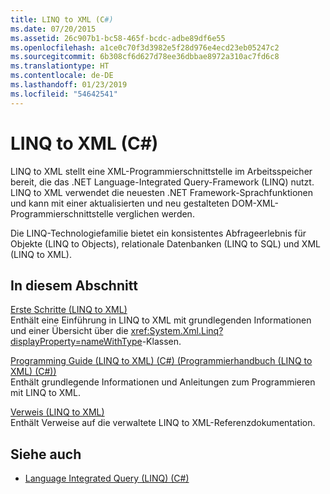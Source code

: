 ```yaml
---
title: LINQ to XML (C#)
ms.date: 07/20/2015
ms.assetid: 26c907b1-bc58-465f-bcdc-adbe89df6e55
ms.openlocfilehash: a1ce0c70f3d3982e5f28d976e4ecd23eb05247c2
ms.sourcegitcommit: 6b308cf6d627d78ee36dbbae8972a310ac7fd6c8
ms.translationtype: HT
ms.contentlocale: de-DE
ms.lasthandoff: 01/23/2019
ms.locfileid: "54642541"
---
```

# <a name="linq-to-xml-c"></a>LINQ to XML (C#)
LINQ to XML stellt eine XML-Programmierschnittstelle im Arbeitsspeicher bereit, die das .NET Language-Integrated Query-Framework (LINQ) nutzt. LINQ to XML verwendet die neuesten .NET Framework-Sprachfunktionen und kann mit einer aktualisierten und neu gestalteten DOM-XML-Programmierschnittstelle verglichen werden.  
  
 Die LINQ-Technologiefamilie bietet ein konsistentes Abfrageerlebnis für Objekte (LINQ to Objects), relationale Datenbanken (LINQ to SQL) und XML (LINQ to XML).  
  
## <a name="in-this-section"></a>In diesem Abschnitt  
 [Erste Schritte (LINQ to XML)](../../../../csharp/programming-guide/concepts/linq/getting-started-linq-to-xml.md)  
 Enthält eine Einführung in LINQ to XML mit grundlegenden Informationen und einer Übersicht über die <xref:System.Xml.Linq?displayProperty=nameWithType>-Klassen.  
  
 [Programming Guide (LINQ to XML) (C#) (Programmierhandbuch (LINQ to XML) (C#))](../../../../csharp/programming-guide/concepts/linq/programming-guide-linq-to-xml.md)  
 Enthält grundlegende Informationen und Anleitungen zum Programmieren mit LINQ to XML.  
  
 [Verweis (LINQ to XML)](../../../../csharp/programming-guide/concepts/linq/reference-linq-to-xml.md)  
 Enthält Verweise auf die verwaltete LINQ to XML-Referenzdokumentation.  
  
## <a name="see-also"></a>Siehe auch

- [Language Integrated Query (LINQ) (C#)](../../../../csharp/programming-guide/concepts/linq/index.md)
